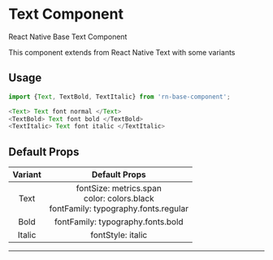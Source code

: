 # Text Component

React Native Base Text Component

This component extends from React Native Text
with some variants

## Usage

```js
import {Text, TextBold, TextItalic} from 'rn-base-component';

<Text> Text font normal </Text>
<TextBold> Text font bold </TextBold>
<TextItalic> Text font italic </TextItalic>
```


## Default Props

| Variant |                                         Default Props                                          |
|:-------:|:----------------------------------------------------------------------------------------------:|
|  Text   | fontSize: metrics.span <br/>color: colors.black<br/>fontFamily:  typography.fonts.regular<br/> |
|  Bold   |                             fontFamily:      typography.fonts.bold                             |
| Italic  |                                      fontStyle:    italic                                      |

---

